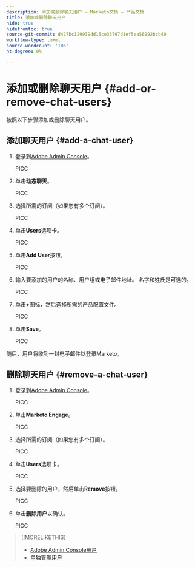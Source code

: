 ```yaml
---
description: 添加或删除聊天用户 — Marketo文档 — 产品文档
title: 添加或删除聊天用户
hide: true
hidefromtoc: true
source-git-commit: d427bc129939dd15ce33797d1ef5ea56992bcb40
workflow-type: tm+mt
source-wordcount: '186'
ht-degree: 0%

---
```


# 添加或删除聊天用户 {#add-or-remove-chat-users}

按照以下步骤添加或删除聊天用户。

## 添加聊天用户 {#add-a-chat-user}

1. 登录到[Adobe Admin Console](https://adminconsole.adobe.com/)。

   PICC

1. 单击&#x200B;**动态聊天**。

   PICC

1. 选择所需的订阅（如果您有多个订阅）。

   PICC

1. 单击&#x200B;**Users**&#x200B;选项卡。

   PICC

1. 单击&#x200B;**Add User**&#x200B;按钮。

   PICC

1. 输入要添加的用户的名称、用户组或电子邮件地址。 名字和姓氏是可选的。

   PICC

1. 单击&#x200B;**+**&#x200B;图标，然后选择所需的产品配置文件。

   PICC

1. 单击&#x200B;**Save**。

   PICC

随后，用户将收到一封电子邮件以登录Marketo。

## 删除聊天用户 {#remove-a-chat-user}

1. 登录到[Adobe Admin Console](https://adminconsole.adobe.com/)。

   PICC

1. 单击&#x200B;**Marketo Engage**。

   PICC

1. 选择所需的订阅（如果您有多个订阅）。

   PICC

1. 单击&#x200B;**Users**&#x200B;选项卡。

   PICC

1. 选择要删除的用户，然后单击&#x200B;**Remove**&#x200B;按钮。

   PICC

1. 单击&#x200B;**删除用户**&#x200B;以确认。

   PICC

>[!MORELIKETHIS]
>
>* [Adobe Admin Console用户](https://helpx.adobe.com/enterprise/using/users.html)
>* [单独管理用户](https://helpx.adobe.com/enterprise/using/manage-users-individually.html)

